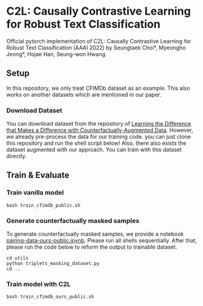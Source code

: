 # C2L: Causally Contrastive Learning for Robust Text Classification
Official pytorch implementation of C2L: Causally Contrastive Learning for Robust Text Classification (AAAI 2022) by Seungtaek Choi*, Myeongho Jeong*, Hojae Han, Seung-won Hwang.

## Setup
In this repository, we only treat CFIMDb dataset as an example. This also works on another datasets which are mentioned in our paper.
### Download Dataset
You can download dataset from the repository of [Learning the Difference that Makes a Difference with Counterfactually-Augmented Data](https://github.com/acmi-lab/counterfactually-augmented-data).
However, we already pre-process the data for our training code. you can just clone this repository and run the shell script below!
Also, there also exists the dataset augmented with our approach. You can train with this dataset directly.

## Train & Evaluate
### Train vanilla model
```
bash train_cfimdb_public.sh
```
### Generate counterfactually masked samples
To generate counterfactually masked samples, we provide a notebook [pairing-data-ours-public.ipynb](https://github.com/hist0613/counterfactual-robustness/blob/public_clean_code/pairing-data-ours-public.ipynb). Please run all shells sequentially. After that, please run the code below to reform the output to trainable dataset.
```
cd utils
python triplets_masking_dataset.py
cd ..
```
### Train model with C2L
```
bash train_cfimdb_ours_public.sh
```
